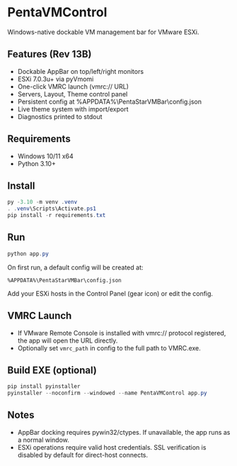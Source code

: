 # PentaVMControl

Windows-native dockable VM management bar for VMware ESXi.

## Features (Rev 13B)
- Dockable AppBar on top/left/right monitors
- ESXi 7.0.3u+ via pyVmomi
- One-click VMRC launch (vmrc:// URL)
- Servers, Layout, Theme control panel
- Persistent config at %APPDATA%\PentaStarVMBar\config.json
- Live theme system with import/export
- Diagnostics printed to stdout

## Requirements
- Windows 10/11 x64
- Python 3.10+

## Install
```powershell
py -3.10 -m venv .venv
. .venv\Scripts\Activate.ps1
pip install -r requirements.txt
```

## Run
```powershell
python app.py
```

On first run, a default config will be created at:
```
%APPDATA%\PentaStarVMBar\config.json
```
Add your ESXi hosts in the Control Panel (gear icon) or edit the config.

## VMRC Launch
- If VMware Remote Console is installed with vmrc:// protocol registered, the app will open the URL directly.
- Optionally set `vmrc_path` in config to the full path to VMRC.exe.

## Build EXE (optional)
```powershell
pip install pyinstaller
pyinstaller --noconfirm --windowed --name PentaVMControl app.py
```

## Notes
- AppBar docking requires pywin32/ctypes. If unavailable, the app runs as a normal window.
- ESXi operations require valid host credentials. SSL verification is disabled by default for direct-host connects.

